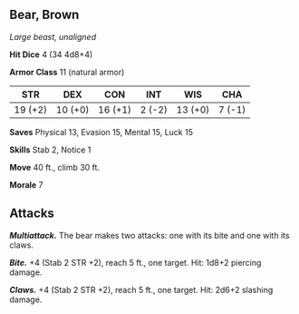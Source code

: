 ## Bear, Brown

*Large beast, unaligned*

**Hit Dice** 4 (34 4d8+4)

**Armor Class** 11 (natural armor)

| STR     | DEX     | CON     | INT     | WIS     | CHA     |
|---------|---------|---------|---------|---------|---------|
| 19 (+2) | 10 (+0) | 16 (+1) |  2 (-2) | 13 (+0) |  7 (-1) |

**Saves** Physical 13, Evasion 15, Mental 15, Luck 15

**Skills** Stab 2, Notice 1

**Move** 40 ft., climb 30 ft.

**Morale** 7

## Attacks

***Multiattack.*** The bear makes two attacks: one with its bite and one with its claws.

***Bite.*** +4 (Stab 2 STR +2), reach 5 ft., one target. Hit: 1d8+2 piercing damage.

***Claws.*** +4 (Stab 2 STR +2), reach 5 ft., one target. Hit: 2d6+2 slashing damage.

